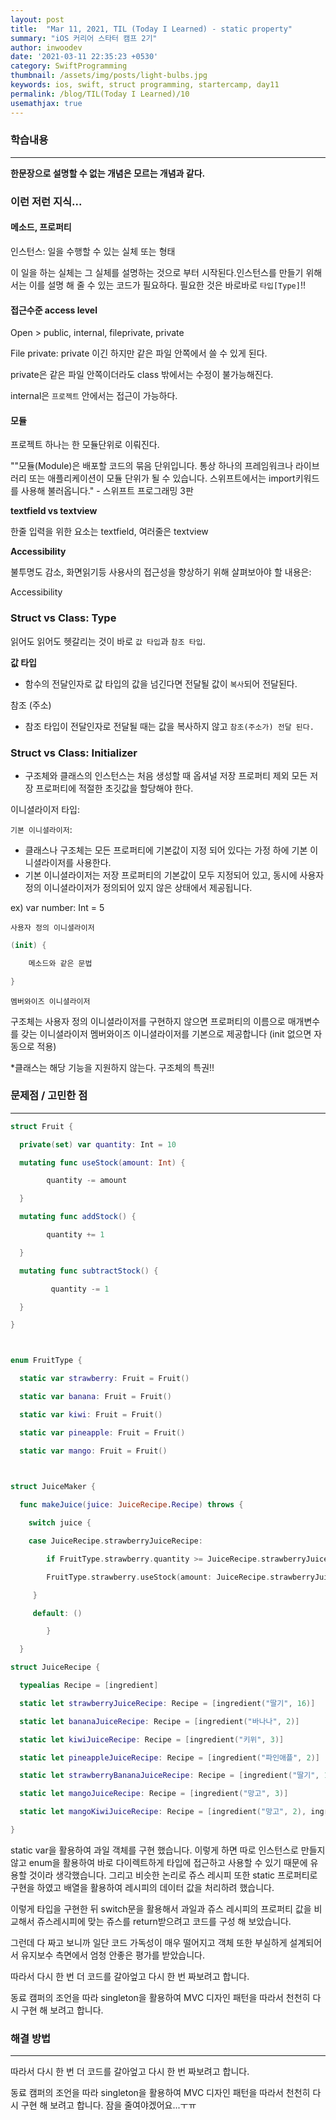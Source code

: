 ```yaml
---
layout: post
title:  "Mar 11, 2021, TIL (Today I Learned) - static property"
summary: "iOS 커리어 스타터 캠프 2기"
author: inwoodev
date: '2021-03-11 22:35:23 +0530'
category: SwiftProgramming
thumbnail: /assets/img/posts/light-bulbs.jpg
keywords: ios, swift, struct programming, startercamp, day11
permalink: /blog/TIL(Today I Learned)/10
usemathjax: true
---
```


### 학습내용

---



**한문장으로 설명할 수 없는 개념은 모르는 개념과 같다.**

### 이런 저런 지식...

#### 메소드, 프로퍼티

인스턴스: 일을 수행할 수 있는 실체 또는 형태

이 일을 하는 실체는 그 실체를 설명하는 것으로 부터 시작된다.인스턴스를 만들기 위해서는 이를 설명 해 줄 수 있는 코드가 필요하다. 필요한 것은 바로바로 `타입[Type]`!!



#### 접근수준 access level

Open > public, internal, fileprivate, private

File private: private 이긴 하지만 같은 파일 안쪽에서 쓸 수 있게 된다.

private은 같은 파일 안쪽이더라도 class 밖에서는 수정이 불가능해진다.

internal은 `프로젝트` 안에서는 접근이 가능하다.



#### 모듈

프로젝트 하나는 한 모듈단위로 이뤄진다.

""모듈(Module)은 배포할 코드의 묶음 단위입니다. 통상 하나의 프레임워크나 라이브러리 또는 애플리케이션이 모듈 단위가 될 수 있습니다. 스위프트에서는 import키워드를 사용해 불러옵니다." - 스위프트 프로그래밍 3판



**textfield vs textview**

한줄 입력을 위한 요소는 textfield, 여러줄은 textview



**Accessibility**

불투명도 감소, 화면읽기등 사용사의 접근성을 향상하기 위해 살펴보아야 할 내용은:

Accessibility



### Struct vs Class: Type

읽어도 읽어도 헷갈리는 것이 바로 `값 타입`과 `참조 타입`.

**값 타입** 

- 함수의 전달인자로 값 타입의 값을 넘긴다면 전달될 값이 `복사`되어 전달된다.



참조 (주소)

- 참조 타입이 전달인자로 전달될 때는 값을 복사하지 않고 `참조(주소가) 전달 된다.`



### Struct vs Class: Initializer



- 구조체와 클래스의 인스턴스는 처음 생성할 때 옵셔널 저장 프로퍼티 제외 모든 저장 프로퍼티에 적절한 초깃값을 할당해야 한다.

이니셜라이저 타입:

`기본 이니셜라이저`:

- 클래스나 구조체는 모든 프로퍼티에 기본값이 지정 되어 있다는 가정 하에 기본 이니셜라이저를 사용한다.
- 기본 이니셜라이저는 저장 프로퍼티의 기본값이 모두 지정되어 있고, 동시에 사용자 정의 이니셜라이저가 정의되어 있지 않은 상태에서 제공됩니다.



ex) var number: Int = 5

`사용자 정의 이니셜라이저`

```swift
(init) {

	메소드와 같은 문법

}
```



`멤버와이즈 이니셜라이저`

구조체는 사용자 정의 이니셜라이저를 구현하지 않으면 프로퍼티의 이름으로 매개변수를 갖는 이니셜라이저 멤버와이즈 이니셜라이저를 기본으로 제공합니다 (init 없으면 자동으로 적용)

*클래스는 해당 기능을 지원하지 않는다. 구조체의 특권!!





### 문제점 / 고민한 점

---

```swift
struct Fruit {

  private(set) var quantity: Int = 10

  mutating func useStock(amount: Int) {

		quantity -= amount

  }

  mutating func addStock() {

		quantity += 1

  }

  mutating func subtractStock() {

		 quantity -= 1

  }

}



enum FruitType {

  static var strawberry: Fruit = Fruit()

  static var banana: Fruit = Fruit()

  static var kiwi: Fruit = Fruit()

  static var pineapple: Fruit = Fruit()

  static var mango: Fruit = Fruit()

 

struct JuiceMaker {

  func makeJuice(juice: JuiceRecipe.Recipe) throws {

	switch juice {

	case JuiceRecipe.strawberryJuiceRecipe:

		if FruitType.strawberry.quantity >= JuiceRecipe.strawberryJuiceRecipe[0].requiredQuantity {

		FruitType.strawberry.useStock(amount: JuiceRecipe.strawberryJuiceRecipe[0].requiredQuantity)

     }

	 default: ()

		}

  }

struct JuiceRecipe {

  typealias Recipe = [ingredient]

  static let strawberryJuiceRecipe: Recipe = [ingredient("딸기", 16)]

  static let bananaJuiceRecipe: Recipe = [ingredient("바나나", 2)]

  static let kiwiJuiceRecipe: Recipe = [ingredient("키위", 3)]

  static let pineappleJuiceRecipe: Recipe = [ingredient("파인애플", 2)]

  static let strawberryBananaJuiceRecipe: Recipe = [ingredient("딸기", 10), ingredient("바나나", 1) ]

  static let mangoJuiceRecipe: Recipe = [ingredient("망고", 3)]

  static let mangoKiwiJuiceRecipe: Recipe = [ingredient("망고", 2), ingredient("키위", 1)]

}
```



static var을 활용하여 과일 객체를 구현 했습니다. 이렇게 하면 따로 인스턴스로 만들지 않고 enum을 활용하여 바로 다이렉트하게 타입에 접근하고 사용할 수 있기 때문에 유용할 것이라 생각했습니다. 그리고 비슷한 논리로 쥬스 레시피 또한 static 프로퍼티로 구현을 하였고 배열을 활용하여 레시피의 데이터 값을 처리하려 했습니다.

이렇게 타입을 구현한 뒤 switch문을 활용해서 과일과 쥬스 레시피의 프로퍼티 값을 비교해서 쥬스레시피에 맞는 쥬스를 return받으려고 코드를 구성 해 보았습니다.

그런데 다 짜고 보니까 일단 코드 가독성이 매우 떨어지고 객체 또한 부실하게 설계되어서 유지보수 측면에서 엄청 안좋은 평가를 받았습니다.

따라서 다시 한 번 더 코드를 갈아엎고 다시 한 번 짜보려고 합니다.

동료 캠퍼의 조언을 따라 singleton을 활용하여 MVC 디자인 패턴을 따라서 천천히 다시 구현 해 보려고 합니다.



### 해결 방법

---

따라서 다시 한 번 더 코드를 갈아엎고 다시 한 번 짜보려고 합니다.

동료 캠퍼의 조언을 따라 singleton을 활용하여 MVC 디자인 패턴을 따라서 천천히 다시 구현 해 보려고 합니다. 잠을 줄여야겠어요...ㅜㅠ